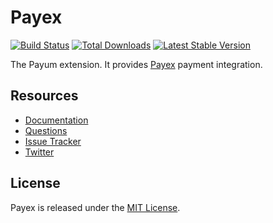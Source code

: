 # Payex
[![Build Status](https://travis-ci.org/Payum/Payex.png?branch=master)](https://travis-ci.org/Payum/Payex)
[![Total Downloads](https://poser.pugx.org/payum/payex/d/total.png)](https://packagist.org/packages/payum/payex)
[![Latest Stable Version](https://poser.pugx.org/payum/payex/version.png)](https://packagist.org/packages/payum/payex)

The Payum extension. It provides [Payex](http://www.payexpim.com/) payment integration.

## Resources

* [Documentation](https://github.com/Payum/Payum/blob/master/src/Payum/Core/Resources/docs/index.md)
* [Questions](http://stackoverflow.com/questions/tagged/payum)
* [Issue Tracker](https://github.com/Payum/Payum/issues)
* [Twitter](https://twitter.com/payumphp)

## License

Payex is released under the [MIT License](LICENSE).
